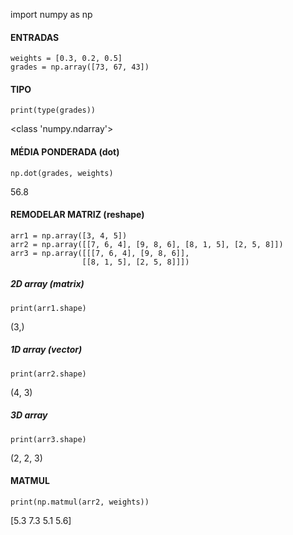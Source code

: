 import numpy as np

#### ENTRADAS
```
weights = [0.3, 0.2, 0.5]
grades = np.array([73, 67, 43])
```

#### TIPO
```
print(type(grades))
```

<class 'numpy.ndarray'>

#### MÉDIA PONDERADA (dot)
```
np.dot(grades, weights)
```

56.8

#### REMODELAR MATRIZ (reshape)

```
arr1 = np.array([3, 4, 5])
arr2 = np.array([[7, 6, 4], [9, 8, 6], [8, 1, 5], [2, 5, 8]])
arr3 = np.array([[[7, 6, 4], [9, 8, 6]],
                [[8, 1, 5], [2, 5, 8]]])             
```

##### 2D array (matrix)
```
print(arr1.shape)
```

(3,)

##### 1D array (vector)
```
print(arr2.shape)
```

(4, 3)

##### 3D array
```
print(arr3.shape)
```

(2, 2, 3)

#### MATMUL
```
print(np.matmul(arr2, weights))
```

[5.3 7.3 5.1 5.6]

